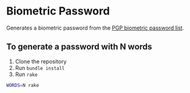 # Biometric Password

Generates a biometric password from the [PGP biometric password list](https://en.wikipedia.org/wiki/PGP_word_list).

## To generate a password with N words

1. Clone the repository
1. Run `bundle install`
1. Run `rake`

```sh
WORDS=N rake
```
